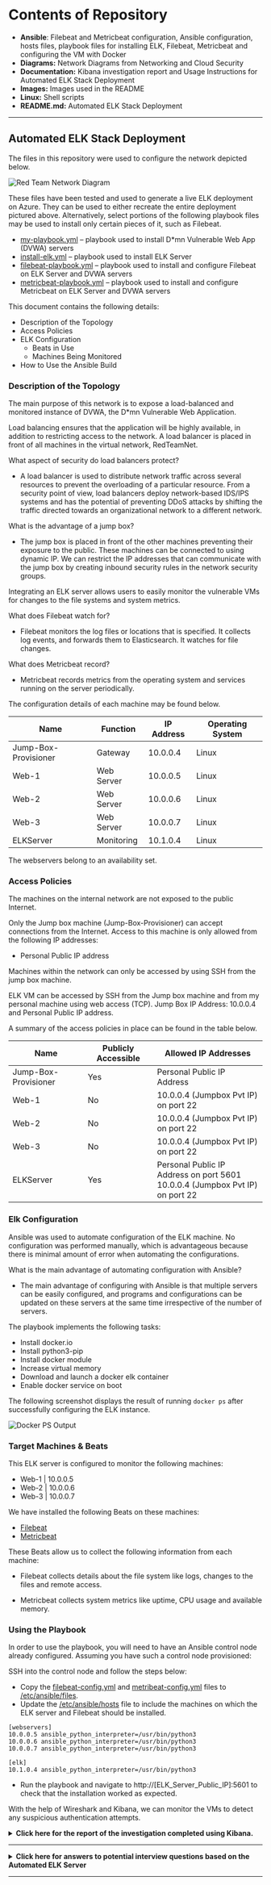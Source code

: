 # Contents of Repository

- **Ansible**: Filebeat and Metricbeat configuration, Ansible configuration, hosts files, playbook files for installing ELK, Filebeat, Metricbeat and configuring the VM with Docker
- **Diagrams:** Network Diagrams from Networking and Cloud Security
- **Documentation:** Kibana investigation report and Usage Instructions for Automated ELK Stack Deployment
- **Images:** Images used in the README
- **Linux:** Shell scripts
- **README.md:** Automated ELK Stack Deployment

---

## Automated ELK Stack Deployment

The files in this repository were used to configure the network depicted below.

![Red Team Network Diagram](Images/Red_Team_Network_Diagram.png)

These files have been tested and used to generate a live ELK deployment on Azure. They can be used to either recreate the entire deployment pictured above. Alternatively, select portions of the following playbook files may be used to install only certain pieces of it, such as Filebeat.

* [my-playbook.yml](Ansible/my-playbook.yml) – playbook used to install D*mn Vulnerable Web App (DVWA) servers
* [install-elk.yml](Ansible/install-elk.yml) – playbook used to install ELK Server
* [filebeat-playbook.yml](Ansible/filebeat-playbook.yml) – playbook used to install and configure Filebeat on ELK Server and DVWA servers
* [metricbeat-playbook.yml](Ansible/metricbeat-playbook.yml) – playbook used to install and configure Metricbeat on ELK Server and DVWA servers

This document contains the following details:
- Description of the Topology
- Access Policies
- ELK Configuration
  - Beats in Use
  - Machines Being Monitored
- How to Use the Ansible Build


### Description of the Topology

The main purpose of this network is to expose a load-balanced and monitored instance of DVWA, the D*mn Vulnerable Web Application.

Load balancing ensures that the application will be highly available, in addition to restricting access to the network. A load balancer is placed in front of all machines in the virtual network, RedTeamNet.

What aspect of security do load balancers protect?

- A load balancer is used to distribute network traffic across several resources to prevent the overloading of a particular resource. From a security point of view, load balancers deploy network-based IDS/IPS systems and has the potential of preventing DDoS attacks by shifting the traffic directed towards an organizational network to a different network.

What is the advantage of a jump box?

- The jump box is placed in front of the other machines preventing their exposure to the public. These machines can be connected to using dynamic IP. We can restrict the IP addresses that can communicate with the jump box by creating inbound security rules in the network security groups.

Integrating an ELK server allows users to easily monitor the vulnerable VMs for changes to the file systems and system metrics.

What does Filebeat watch for?

- Filebeat monitors the log files or locations that is specified. It collects log events, and forwards them to Elasticsearch. It watches for file changes.

What does Metricbeat record?

 - Metricbeat records metrics from the operating system and services running on the server periodically.

The configuration details of each machine may be found below.

| Name                 	| Function   	|  IP Address 	| Operating System 	|
|----------------------	|------------	|-------------	|------------------	|
| Jump-Box-Provisioner 	| Gateway    	| 10.0.0.4    	| Linux            	|
| Web-1                	| Web Server 	| 10.0.0.5    	| Linux            	|
| Web-2                	| Web Server 	| 10.0.0.6    	| Linux            	|
| Web-3                	| Web Server 	| 10.0.0.7    	| Linux            	|
| ELKServer            	| Monitoring  	| 10.1.0.4    	| Linux            	|

The webservers belong to an availability set.

### Access Policies

The machines on the internal network are not exposed to the public Internet. 

Only the Jump box machine (Jump-Box-Provisioner) can accept connections from the Internet. Access to this machine is only allowed from the following IP addresses:

- Personal Public IP address

Machines within the network can only be accessed by using SSH from the jump box machine.

ELK VM can be accessed by SSH from the Jump box machine and from my personal machine using web access (TCP). 
Jump Box IP Address:  10.0.0.4 and Personal Public IP address.

A summary of the access policies in place can be found in the table below.

| Name                 	| Publicly Accessible 	| Allowed IP Addresses                                                            	|
|----------------------	|---------------------	|---------------------------------------------------------------------------------	|
| Jump-Box-Provisioner 	| Yes                 	| Personal Public IP Address                                                      	|
| Web-1                	| No                  	| 10.0.0.4 (Jumpbox Pvt IP) on port 22                                            	|
| Web-2                	| No                  	| 10.0.0.4 (Jumpbox Pvt IP) on port 22                                            	|
| Web-3                	| No                  	| 10.0.0.4 (Jumpbox Pvt IP) on port 22                                            	|
| ELKServer            	| Yes                 	| Personal Public IP Address on port 5601<br>10.0.0.4 (Jumpbox Pvt IP) on port 22 	|

### Elk Configuration

Ansible was used to automate configuration of the ELK machine. No configuration was performed manually, which is advantageous because there is minimal amount of error when automating the configurations.

What is the main advantage of automating configuration with Ansible?

- The main advantage of configuring with Ansible is that multiple servers can be easily configured, and programs and configurations can be updated on these servers at the same time irrespective of the number of servers.

The playbook implements the following tasks:

* 	Install docker.io
*	Install python3-pip
*	Install docker module
*	Increase virtual memory
*	Download and launch a docker elk container
*	Enable docker service on boot

The following screenshot displays the result of running `docker ps` after successfully configuring the ELK instance.

![Docker PS Output](Images/docker_ps_output.png)

### Target Machines & Beats
This ELK server is configured to monitor the following machines:

*	Web-1 | 10.0.0.5
*	Web-2 | 10.0.0.6
*	Web-3 | 10.0.0.7

We have installed the following Beats on these machines:

*	[Filebeat](Ansible/filebeat-playbook.yml)
*	[Metricbeat](Ansible/metricbeat-playbook.yml)

These Beats allow us to collect the following information from each machine:

- Filebeat collects details about the file system like logs, changes to the files and remote access.

- Metricbeat collects system metrics like uptime, CPU usage and available memory.

### Using the Playbook
In order to use the playbook, you will need to have an Ansible control node already configured. Assuming you have such a control node provisioned: 

SSH into the control node and follow the steps below:
*	Copy the [filebeat-config.yml](Ansible/filebeat-config.yml) and [metribeat-config.yml](Ansible/metricbeat-config.yml) files to [/etc/ansible/files](Ansible/ansible.cfg).
*	Update the [/etc/ansible/hosts](Ansible/hosts) file to include the machines on which the ELK server and Filebeat should be installed. 

```
[webservers]
10.0.0.5 ansible_python_interpreter=/usr/bin/python3
10.0.0.6 ansible_python_interpreter=/usr/bin/python3
10.0.0.7 ansible_python_interpreter=/usr/bin/python3

[elk]
10.1.0.4 ansible_python_interpreter=/usr/bin/python3
```
*	Run the playbook and navigate to http://[ELK_Server_Public_IP]:5601 to check that the installation worked as expected.

With the help of Wireshark and Kibana, we can monitor the VMs to detect any suspicious authentication attempts.

<details><summary><b> Click here for the report of the investigation completed using Kibana. </b> </summary>
<br> 
1.	In the last 7 days, how many unique visitors were located in India?

```Answer : 223```

![Unique visitors located in India](Images/India_unique.png)
	
2.	In the last 24 hours of the visitors from China, how many were using Mac OSX?
	
```Answer : 13```
	
![Visitors from China using Mac OSX](Images/China_macox.png)
	
3.	In the last 2 days, what percentage of visitors received 404 errors? How about 503 errors?

```Answer : 404 – 0% ; 503 – 0%```
	
![Percentage of visitors who received 404 errors and 503 errors](Images/404_503_errors.png)
 
4.	In the last 7 days, what country produced the majority of the traffic on the website?

```Answer : China```
	
![Country that produced the majority of the traffic on the website](Images/Majority_traffic.png)
 

5.	Of the traffic that's coming from that country, what time of day had the highest amount of activity?

```Answer : 10 am and 12 pm```
	
![Time of the day that had the highest amount of activity](Images/Highest_amount_of_traffic_10.png)

![Time of the day that had the highest amount of activity](Images/Highest_amount_of_traffic_12.png)

6.	List all the types of downloaded files that have been identified for the last 7 days, along with a short description of each file type.

- **gz:** .gz files are archived files compressed by the standard GNU zip (gzip) compression algorithm. It stands for Gnu Zipped Archive.
- **css:** .css files are used to format the contents of a webpage like indentation, font, size, color, line spacing, border and location of HTML information on a webpage. It stands for Cascading Style Sheet. 
- **zip:** .zip files are archive file that contains one or more compressed files or directories. It supports lossless data compression. It stands for zipped file.
- **deb:** A .deb file is a Debian Software Package file used by Debian Linux Distribution and its variants. Each DEB file is a standard Unix archive that contains two .tar archives: one for installer control information and another for installable data.
- **rpm:** .rpm file is an installation package originally developed for the Red Hat Linux operating system. It stands for Red Hat Package Manager File.

![Types of downloaded files that have been identified for the last 7 days](Images/Downloaded_files.png)

From Unique Visitors Vs. Average Bytes chart,

7.	Locate the time frame in the last 7 days with the most amount of bytes (activity).

```Answer: 6 pm on 20th March 2022```

![Time frame in the last 7 days with the most amount of bytes](Images/Time_frame_most_amount_of_bytes.png) 

8.	In your own words, is there anything that seems potentially strange about this activity?

```Answer: It is strange that a single visitor is using a much higher number of bytes (15709) than other visitors.```
	
On filtering the data by this event, 

9.	What is the timestamp for this event?

```Answer: The time stamp is 19:55 for the filter Mar 20, 2022 @ 18:00:0 Mar 20, 2022 @ 21:00:0.```

![Time stamp of the event with the most amount of bytes](Images/Time_stamp_most_amount_of_bytes.png)

10.	What kind of file was downloaded?

```Answer:  An rpm file```

![Kind of file that was downloaded](Images/Kind_of_file_most_amount_of_bytes.png)

11.	From what country did this activity originate?

```Answer: India```
	
![Country from where the activity originated](Images/Country_originated_most_amount_of_bytes.png)

12.	What HTTP response codes were encountered by this visitor?

```Answer: 200```

![HTTP response codes encountered by the visitor](Images/HTTP_response_codes_most_amount_of_bytes.png)

Switch over to the Kibana Discover page,

13.	What is the source IP address of this activity?

```Answer: 35.143.166.159```

14.	What are the geo coordinates of this activity?

```Answer: { "lat": 43.34121, "lon": -73.6103075 }```
 
![Source IP address and geo coordinates of the activity](Images/Source_IP_most_amount_of_bytes.png)

15.	What OS was the source machine running?

```Answer: Windows 8```

![OS of the source machine](Images/OS_source_url_machine_most_amount_of_bytes.png) 

16.	What is the full URL that was accessed?

```Answer: https://artifacts.elastic.co/downloads/beats/metricbeat/metricbeat-6.3.2-i686.rpm```

![URL that was accessed](Images/URL_most_amount_of_bytes.png)  

17.	From what website did the visitor's traffic originate?

```Answer: Facebook```

![Website from where the visitor's traffic originated](Images/Website_originated_most_amount_of_bytes.png)  

18.	What do you think the user was doing?

```Answer:  I think the user was trying to download an installation package (Metricbeat) for Linux from the website.```

19.	Was the file they downloaded malicious? If not, what is the file used for?

```Answer: The installation does not seem malicious but could be. The file is usually used to download or update Metricbeat.```

20.	Is there anything that seems suspicious about this activity?

```Answer: Yes, the referrer for the download website was Facebook.```

21.	Is any of the traffic you inspected potentially outside of compliance guidelines?

```Answer: Since the download link was posted on Facebook, it might be outside of compliance guidelines. Ideally speaking, it is not expected to have a download/update link posted to social media.```

In order to verify the ELK Server is functioning properly and Filebeat and Metricbeat are collecting data correctly, the following tasks are performed:

1.	Generate a high amount of failed SSH login attempts and verify that Kibana is picking up this activity.
2.	Generate a high amount of CPU usage on the pen-testing machines and verify that Kibana picks up this data.
3.	Generate a high amount of web requests to your pen-testing servers and make sure that Kibana is picking them up.

#### Generate a high amount of failed SSH login attempts

1.	Instead of accessing the Web-1 through the Ansible container, we connect from the Jumpbox. This would record the failed login attempts because the Ansible container contains our SSH keys.

	```ssh RedAdmin@10.0.0.5```

2.	Ran the above command in a loop to generate failed login log entries.

	```for i in {1..10}; do ssh RedAdmin@10.0.0.5; done```

**Syntax breakdown:**
	
- `for` begins the `for` loop.
- `i` creates a variable named `i` that will hold each number in our list.
- `{1..10}` creates a list of 10 numbers, each of which will be given to our `i` variable.
- `;` separates the portions of `for` loop when written on one line.
- `do` indicates the action taken by each loop.
- `ssh RedAdmin@10.0.0.5` is the command `do` runs.
- `;` separates the portions of `for` loop when written on one line.
- `done` closes the `for`- loop.

![Loop to generate failed login log entries](Images/Loop_to_generate_failed_login_log_entries.png)

3.	Checked Kibana logs if the login attempts were recorded.

![Kibana failed login log entries](Images/Kibana_failed_login_log_entries.png) 

**Bonus:** Created a nested loop that generates SSH login attempts across all webservers.

```while true; do for i in {5..7}; do ssh RedAdmin@10.0.0.$i; done; done```

**Syntax Breakdown:**

- `i` creates a variable named `i` that will hold each number in our list.
- `{5..7}` creates a list of numbers (5, 6 and 7), each of which will be given to `i` variable to represent the IP addresses of the webservers.
- `;` separates the portions of `for` loop when it is written on one line.
- `do` indicates the action taken each loop.
- `ssh RedAdmin@10.0.0.$i` is the command `do` runs . It is passing in the `$i` variable so the ssh command will be run on each webserver.
- `;` separates the portions of `for` loop when it is written on one line.
- `done` closes the for loop.

![Loop to generate failed login log entries to all webservers](Images/Loop_to_generate_failed_login_log_entries_to_all_VMs.png) 

#### Generate a high amount of CPU usage on the pen-testing machines

1.	Started and attached to the Ansible container from the Jumpbox

	``sudo docker start competent_lumiere```
	``sudo docker attach competent_lumiere```

 ![Start and attach the Ansible container](Images/Started_and_attached_to_the_Ansible_container.png)

2.	Connected by SSH from the Ansible container to Web-1.

	```ssh RedAdmin@10.0.0.5```
	
 ![SSH connection from Ansible container to Web-1](Images/SSH_from_Ansible_container_to_web_1.png) 

3.	Intstalled the stress program.

	```sudo apt install stress```
	
 ![Install stress](Images/Install_stress.png) 

4.	Let stress run for a few minutes.

	```sudo stress --cpu 1```
	
  ![Run stress](Images/Run_stress.png) 

5.	Checked Kibana for the change in the system metrics.

 ![Check Kibana for change in metrics](Images/Kibana_check_change_metrics.png)  

6.	Ran the stress program on all three of the VMs and checked the Metric page on Kibana.

 ![Run stress program on Web-1 Inventory](Images/Stress_program_on_web_1_inventory.png)
	
 ![Run stress program on Web-1 CPU Usage](Images/Stress_program_on_web_1_CPU_usage.png)
	
 ![Run stress program on Web-2 Inventory](Images/Stress_program_on_web_2_inventory.png)
	
 ![Run stress program on Web-2 CPU Usage](Images/Stress_program_on_web_2_CPU_usage.png)
	
 ![Run stress program on Web-3 Inventory](Images/Stress_program_on_web_3_inventory.png)
	
 ![Run stress program on Web-3 CPU Usage](Images/Stress_program_on_web_3_CPU_usage.png)
	

#### Generate a high amount of web requests to your pen-testing servers

1.	Logged into the Jumpbox.

	```ssh RedAdmin@13.83.47.196```

2.	Ran wget command to download index.html file.

	```wget 10.0.0.5```

3.	Listed the contents to view the fie downloaded.

	```ls```

4.	Ran a loop to generate a lot of web requests using wget.

	```for i in {1..10}; do wget 10.0.0.5; done```
	
**Syntax breakdown:**
	
- `for` begins the `for` loop.
- `i` in creates a variable named `i` that will hold each number in our list.
- `{1..10}` creates a list of 10 numbers, each of which will be given to our `i` variable.
- `;` separates the portions of `for` loop when written on one line.
- `do` indicates the action taken by each loop.
- `wget 10.0.0.5` is the command `do` runs.
- `;` separates the portions of `for` loop when written on one line.
- `done` closes the `for` loop

 ![Loop to generate a lot of web requests using wget](Images/Generate_lot_of_web_requests_using_wget.png)

On checking the Metrics page for Web-1 on Kibana, the following was noted:

![Kibana metrics for wget for Web 1](Images/Kibana_web_requests_using_wget_1.png)

![Kibana metrics for wget for Web 1](Images/Kibana_web_requests_using_wget_2.png)

**Bonus:** Since `wget` creates a lot of duplicate files, we use `rm` command to delete all files. We use the following command not to save any files.

```while true; do wget 10.0.0.5 -O /dev/null; done```

![Remove duplicate files](Images/Command_not_to_save_files.png)
 
**Bonus:** Write a nested loop that sends your wget command to all VMs over and over.
	
```while true; do for i in {5..7}; do wget -O /dev/null 10.0.0.$i; done; done```

**Syntax Breakdown:**
	
- `i` in creates a variable named `i` that will hold each number in our list.
- `{5..7}` creates a list of numbers (5, 6 and 7), each of which will be given to `i` variable to represent the IP addresses of the webservers.
- `;` separates the portions of `for` loop when it is written on one line.
- `do` indicates the action taken each loop.
- `wget 10.0.0.$i` is the command `do` runs . It is passing in the `$i` variable so the ssh command will be run on each webserver.
- `done` closes the `for` loop.
	
![Send wget command to all webservers](Images/Loop_that_sends_your_wget_command_to_all_VMs.png)

 </details>
 
---

<details><summary> <b> Click here for answers to potential interview questions based on the Automated ELK Server </b> </summary>

---

### Interview Questions and Answers

Question 1: Faulty Firewall

Suppose you have a firewall that's supposed to block SSH connections, but instead lets them through. How would you debug it?

1. Restate the problem

In order to restrict access to the VMs in your network, we need to deploy firewalls. Firewalls provide protection against outside cyberattacks by shielding the network from malicious traffic. A set of rules must be created to allow or deny traffic and access in the network. In case of an event where the firewall in place allows SSH connections when it is not supposed to, it can cause severe consequences like unauthorized access leading to breach of secure data.

2. Provide a Concrete Example Scenario

During the project on automated ELK server deployment which we had done during the cybersecurity bootcamp, we had set up a network with 4 VMs connected to another VM which was configured as a jump box. Only the jump box VM could be accessed from the Internet using SSH. The other VMs are accessed through the jump box using SSH. If we try to access a VM that does not accept SSH connections, our access will be denied since the security rules do not permit the access.

3. Explain the Solution Requirements

Only the jump box can connect using SSH to the other VMs while the VMs cannot to each using SSH. In case the VMs connect to each other using SSH, it would mean that the firewall rules are not configured to block the access or if the rules are already in place, it could be a security attack. Further, we would need to review the existing firewalls rules. To verify whether the rules are functional, we would conduct SSH login attempts on all the VMs.

4. Explain the Solution Details

On Azure UI, we can check the settings for the network security groups which lists down the currently set security rules in the network – destination ports, source, and destination. We can attempt SSH logins on all VMs from different IP addresses and between the VMs. We can test the connection for SSH for each VM to check if firewall allows/blocks the connection.

5. Identify Advantages/Disadvantages of the Solution

Since we have created an inbound security rule that Jump box can be only accessed from my personal IP address and other VMs can only be accessed through the jump box, I believe the solution guarantees that the Project 1 network is now "immune" to all unauthorized access.

</details>

---
